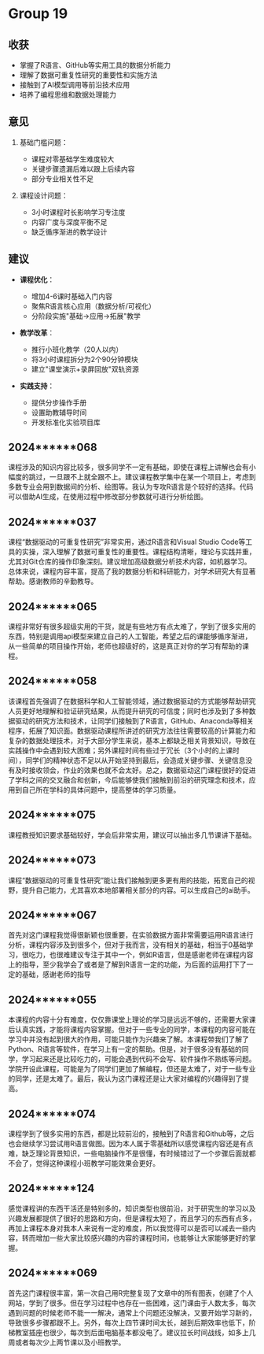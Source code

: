 # Group 19

## 收获

- 掌握了R语言、GitHub等实用工具的数据分析能力
- 理解了数据可重复性研究的重要性和实施方法
- 接触到了AI模型调用等前沿技术应用
- 培养了编程思维和数据处理能力

## 意见

1. 基础门槛问题：
   - 课程对零基础学生难度较大
   - 关键步骤遗漏后难以跟上后续内容
   - 部分专业相关性不足

2. 课程设计问题：
   - 3小时课程时长影响学习专注度
   - 内容广度与深度平衡不足
   - 缺乏循序渐进的教学设计

## 建议

- **课程优化**：
  - 增加4-6课时基础入门内容
  - 聚焦R语言核心应用（数据分析/可视化）
  - 分阶段实施"基础→应用→拓展"教学

- **教学改革**：
  - 推行小班化教学（20人以内）
  - 将3小时课程拆分为2个90分钟模块
  - 建立"课堂演示+录屏回放"双轨资源

- **实践支持**：
  - 提供分步操作手册
  - 设置助教辅导时间
  - 开发标准化实验项目库

## 2024******068

课程涉及的知识内容比较多，很多同学不一定有基础，即使在课程上讲解也会有小幅度的跳过，一旦跟不上就全跟不上。建议课程教学集中在某一个项目上，考虑到多数专业会用到数据间的分析、绘图等。我认为专攻R语言是个较好的选择。代码可以借助AI生成，在使用过程中修改部分参数就可进行分析绘图。

## 2024******037

课程“数据驱动的可重复性研究”非常实用，通过R语言和Visual Studio Code等工具的实操，深入理解了数据可重复性的重要性。课程结构清晰，理论与实践并重，尤其对Git仓库的操作印象深刻。建议增加高级数据分析技术内容，如机器学习。总体来说，课程内容丰富，提高了我的数据分析和科研能力，对学术研究大有显著帮助。感谢教师的辛勤教导。

## 2024******065

课程非常好有很多超级实用的干货，就是有些地方有点太难了，学到了很多实用的东西，特别是调用api模型来建立自己的人工智能，希望之后的课能够循序渐进，从一些简单的项目操作开始，老师也超级好的，这是真正对你的学习有帮助的课程。

## 2024******058

该课程首先强调了在数据科学和人工智能领域，通过数据驱动的方式能够帮助研究人员更好地理解和验证研究结果，从而提升研究的可信度；同时也涉及到了多种数据驱动的研究方法和技术，让同学们接触到了R语言，GitHub、Anaconda等相关程序，拓展了知识面。数据驱动课程所讲述的研究方法往往需要较高的计算能力和复杂的数据处理技术，对于大部分学生来说，基本上都缺乏相关背景知识，导致在实践操作中会遇到较大困难；另外课程时间有些过于冗长（3个小时的上课时间），同学们的精神状态不足以从开始坚持到最后，会造成关键步骤、关键信息没有及时接收领会，作业的效果也就不会太好。总之，数据驱动这门课程很好的促进了学科之间的交叉融合和创新，今后能够使我们接触到前沿的研究理念和技术，应用到自己所在学科的具体问题中，提高整体的学习质量。

## 2024******075

课程教授知识要求基础较好，学会后非常实用，建议可以抽出多几节课讲下基础。

## 2024******073

课程“数据驱动的可重复性研究”能让我们接触到更多更有用的技能，拓宽自己的视野，提升自己能力，尤其喜欢本地部署相关部分的内容。可以生成自己的ai助手。

## 2024******067

首先对这门课程我觉得很新颖也很重要，在实验数据方面非常需要运用R语言进行分析，课程内容涉及到很多个，但对于我而言，没有相关的基础，相当于0基础学习，很吃力，也很难建议专注于其中一个，例如R语言，但是感谢老师在课程内容上的指导，至少我学会了或者是了解到R语言一定的功能，为后面的运用打下了一定的基础，感谢老师的指导

## 2024******055

本课程的内容十分有难度，仅仅靠课堂上理论的学习是远远不够的，还需要大家课后认真实践，才能将课程内容掌握。但对于一些专业的同学，本课程的内容可能在学习中并没有起到很大的作用，可能只能作为兴趣来了解。本课程带我们了解了Python、R语言等软件，在学习上有一定的帮助。但是，对于很多没有基础的同学，学习起来还是比较吃力的，可能会遇到代码不会写、软件操作不熟练等问题。学院开设此课程，可能是为了同学们更加了解编程，但还是太难了，对于一些专业的同学，还是太难了。最后，我认为这门课程还是让大家对编程的兴趣得到了提高。

## 2024******074

课程学到了很多实用的东西，都是比较前沿的，接触到了R语言和Github等，之后也会继续学习尝试用R语言做图。因为本人属于零基础所以感觉课程内容还是有点难，缺乏理论背景知识，一些电脑操作不是很懂，有时候错过了一个步骤后面就都不会了，觉得这种课程小班教学可能效果会更好。

## 2024******124

感觉课程讲的东西干活还是特别多的，知识类型也很前沿，对于研究生的学习以及兴趣发展都提供了很好的思路和方向，但是课程太短了，而且学习的东西有点多，再加上课程本身对我本人来说有一定的难度，所以我觉得可以是否可以减去一些内容，转而增加一些大家比较感兴趣的内容的课程时间，也能够让大家能够更好的掌握。

## 2024******069

首先这门课程很丰富，第一次自己用R完整复现了文章中的所有图表，创建了个人网站，学到了很多。但在学习过程中也存在一些困难，这门课由于人数太多，每次遇到问题的时候老师不能一一解决，通常上个问题还没解决，又要开始学习新的，导致很多步骤都跟不上。另外，每次上四节课时间太长，越到后期效率也低下，阶梯教室插座也很少，每次到后面电脑基本都没电了。建议拉长时间战线，如多上几周或者每次少上两节课以及小班教学。
